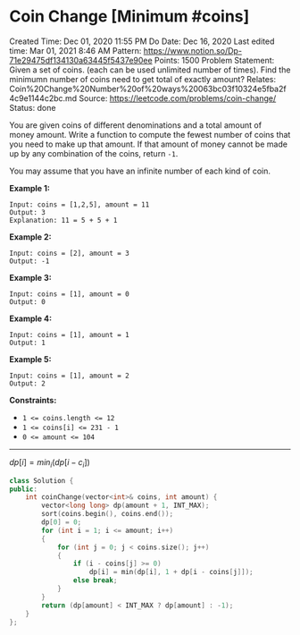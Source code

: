 # Coin Change [Minimum #coins]

Created Time: Dec 01, 2020 11:55 PM
Do Date: Dec 16, 2020
Last edited time: Mar 01, 2021 8:46 AM
Pattern: https://www.notion.so/Dp-71e29475df134130a63445f5437e90ee
Points: 1500
Problem Statement: Given a set of coins. (each can be used unlimited number of times). Find the minimumn number of coins need to get total of exactly amount?
Relates: Coin%20Change%20Number%20of%20ways%20063bc03f10324e5fba2f4c9e1144c2bc.md
Source: https://leetcode.com/problems/coin-change/
Status: done

You are given coins of different denominations and a total amount of money amount. Write a function to compute the fewest number of coins that you need to make up that amount. If that amount of money cannot be made up by any combination of the coins, return `-1`.

You may assume that you have an infinite number of each kind of coin.

**Example 1:**

```
Input: coins = [1,2,5], amount = 11
Output: 3
Explanation: 11 = 5 + 5 + 1

```

**Example 2:**

```
Input: coins = [2], amount = 3
Output: -1

```

**Example 3:**

```
Input: coins = [1], amount = 0
Output: 0

```

**Example 4:**

```
Input: coins = [1], amount = 1
Output: 1

```

**Example 5:**

```
Input: coins = [1], amount = 2
Output: 2

```

**Constraints:**

- `1 <= coins.length <= 12`
- `1 <= coins[i] <= 231 - 1`
- `0 <= amount <= 104`

---

$dp[i] = min_i(dp[i - c_i])$

```cpp
class Solution {
public:
    int coinChange(vector<int>& coins, int amount) {
        vector<long long> dp(amount + 1, INT_MAX);
        sort(coins.begin(), coins.end());
        dp[0] = 0;
        for (int i = 1; i <= amount; i++)
        {
            for (int j = 0; j < coins.size(); j++)
            {
                if (i - coins[j] >= 0)
                    dp[i] = min(dp[i], 1 + dp[i - coins[j]]);
                else break; 
            }
        }
        return (dp[amount] < INT_MAX ? dp[amount] : -1);
    }
};
```